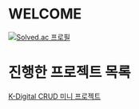 # WELCOME

[![Solved.ac
프로필](http://mazassumnida.wtf/api/v2/generate_badge?boj=Iampikachu)](https://solved.ac/Iampikachu)

# 진행한 프로젝트 목록

[K-Digital CRUD 미니 프로젝트](https://github.com/JisooOvO/kminiproject-dietapp)
